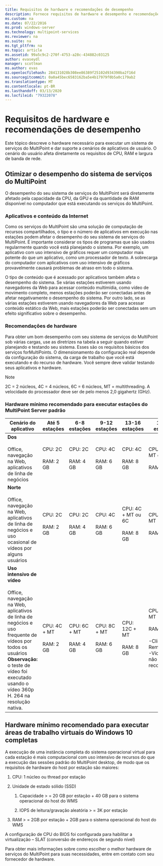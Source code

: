 ```yaml
---
title: Requisitos de hardware e recomendações de desempenho
description: Fornece requisitos de hardware e desempenho e recomendações para os serviços do MultiPoint
ms.custom: na
ms.date: 07/22/2016
ms.prod: windows-server
ms.technology: multipoint-services
ms.reviewer: na
ms.suite: na
ms.tgt_pltfrm: na
ms.topic: article
ms.assetid: 99a5c9c2-270f-4753-a28c-434882c03125
author: evaseydl
manager: scottman
ms.author: evas
ms.openlocfilehash: 284131028b308ee86389f25102d934390ba2f16d
ms.sourcegitcommit: 0a0a45bec6583162ba5e4b17979f0b5a0c179ab2
ms.translationtype: MT
ms.contentlocale: pt-BR
ms.lasthandoff: 03/13/2020
ms.locfileid: "79322078"
---
```

# <a name="hardware-requirements-and-performance-recommendations"></a>Requisitos de hardware e recomendações de desempenho
Este tópico descreve o hardware necessário para executar um sistema de serviços do MultiPoint e dar suporte a cenários de aplicativos de usuário. O cenário do usuário afeta diretamente os requisitos de CPU, RAM e largura de banda de rede.  

## <a name="optimize-multipoint-services-system-performance"></a>Otimizar o desempenho do sistema de serviços do MultiPoint  
O desempenho do seu sistema de serviços do MultiPoint será diretamente afetado pela capacidade da CPU, da GPU e da quantidade de RAM disponível no computador que está executando os serviços do MultiPoint.  
  
### <a name="applications-and-internet-content"></a>Aplicativos e conteúdo da Internet  
Como os serviços do MultiPoint são uma solução de computação de recursos compartilhados, o tipo e o número de aplicativos em execução nas estações podem afetar o desempenho do seu sistema de serviços do MultiPoint. É importante considerar os tipos de programas que são usados regularmente quando você está planejando o sistema. Por exemplo, um aplicativo com uso intensivo de gráficos requer um computador mais potente do que um aplicativo, como um processador de texto. A sobrecarga do computador com aplicativos com uso intensivo de gráficos provavelmente causará problemas de atraso em todo o sistema.  
  
O tipo de conteúdo que é acessado por aplicativos também afeta o desempenho do sistema. Se várias estações estiverem usando navegadores da Web para acessar conteúdo multimídia, como vídeo de movimento completo, menos estações poderão ser conectadas antes de afetar negativamente o desempenho do sistema. Por outro lado, se as várias estações estiverem usando navegadores da Web para acessar conteúdo estático da Web, mais estações poderão ser conectadas sem um efeito significativo sobre o desempenho.  
  
### <a name="hardware-recommendations"></a>Recomendações de hardware  
Para obter um bom desempenho com seu sistema de serviços do MultiPoint sob várias cargas, use as diretrizes na tabela a seguir quando estiver planejando e testando seu sistema. Esses são os requisitos básicos dos serviços forMultiPoints. O dimensionamento da configuração real depende da configuração do sistema, da carga de trabalho que você está executando e do recurso de hardware. Você sempre deve validar testando seus aplicativos e hardware.  
  
> [!NOTE]  
> 2C = 2 núcleos, 4C = 4 núcleos, 6C = 6 núcleos, MT = multithreading. A velocidade do processador deve ser de pelo menos 2,0 gigahertz (GHz).  
  
### <a name="minimum-recommended-hardware-for-running-default-multipoint-server-stations"></a>Hardware mínimo recomendado para executar estações do MultiPoint Server padrão  
  
|Cenário do aplicativo|Até 5 estações|6-8 estações|9-12 estações|13-16 estações|17-20 estações|21-24 estações|  
|------------------------|----------------------|-------------------|------------------|-------------------|-------------------|-----------------|  
|**Dos**<br /><br />Office, navegação na Web, aplicativos de linha de negócios|CPU: 2C<br /><br />RAM: 2 GB|CPU: 2C<br /><br />RAM: 4 GB|CPU: 4C<br /><br />RAM: 6 GB|CPU: 4C<br /><br />RAM: 8 GB|CPU: 4C + MT ou 6C<br /><br />RAM: 10 GB| CPU: 6C + MT<br /><br />RAM: 12 GB|
|**Norte**<br /><br />Office, navegação na Web, aplicativos de linha de negócios e uso ocasional de vídeos por alguns usuários|CPU: 2C<br /><br />RAM: 2 GB|CPU: 2C<br /><br />RAM: 4 GB|CPU: 4C<br /><br />RAM: 6 GB|CPU: 4C + MT ou 6C<br /><br />RAM: 8 GB|CPU: 6C + MT<br /><br />RAM: 10 GB| CPU: 6C + MT<br /><br />RAM: 12 GB| 
|**Uso intensivo de vídeo**<br /><br />Office, navegação na Web, aplicativos de linha de negócios e uso frequente de vídeos por todos os usuários **Observação:** o teste de vídeo foi executado usando o vídeo 360p H. 264 na resolução nativa.|CPU: 4C + MT<br /><br />RAM: 2 GB|CPU: 6C + MT<br /><br />RAM: 4 GB|CPU: 8C + MT<br /><br />RAM: 6 GB|CPU: 12C + MT<br /><br />RAM: 8 GB|CPU: 16C + MT<br /><br />RAM: 10 GB<br /><br />-Cliente fino: RemoteFX<br />-Vídeo USB não recomendado| CPU: 20C + MT<br /><br />RAM: 12 GB<br /><br />-Cliente fino: RemoteFX<br />-Vídeo USB não recomendado|   
  
## <a name="minimum-recommended-hardware-for-running-full-windows-10-virtual-desktops"></a>Hardware mínimo recomendado para executar áreas de trabalho virtuais do Windows 10 completas  
A execução de uma instância completa do sistema operacional virtual para cada estação é mais computacional com uso intensivo de recursos do que a execução das sessões padrão do MultiPoint desktop, de modo que os requisitos de hardware do host por estação são maiores:  
  
1.  CPU: 1 núcleo ou thread por estação  
  
2.  Unidade de estado sólido (SSD)  
  
    1.  Capacidade > = 20 GB por estação + 40 GB para o sistema operacional do host do WMS  
  
    2.  IOPS de leitura/gravação aleatória > = 3K por estação  
  
3.  RAM > = 2GB por estação + 2GB para o sistema operacional do host do WMS  
  
A configuração de CPU do BIOS foi configurada para habilitar a virtualização – SLAT (conversão de endereços de segundo nível)  
  
Para obter mais informações sobre como escolher o melhor hardware de serviços do MultiPoint para suas necessidades, entre em contato com seu fornecedor de hardware.  